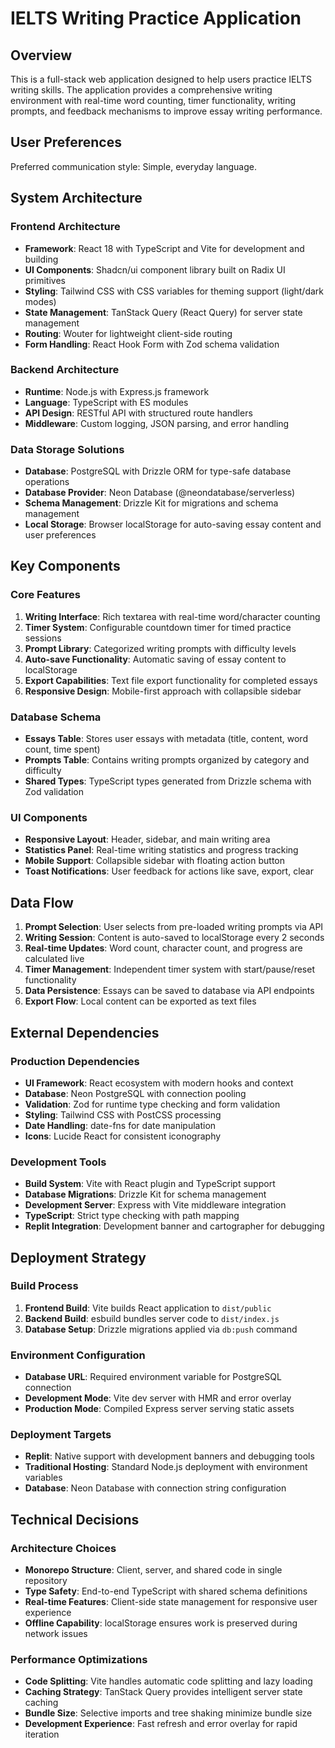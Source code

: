 # IELTS Writing Practice Application

## Overview

This is a full-stack web application designed to help users practice IELTS writing skills. The application provides a comprehensive writing environment with real-time word counting, timer functionality, writing prompts, and feedback mechanisms to improve essay writing performance.

## User Preferences

Preferred communication style: Simple, everyday language.

## System Architecture

### Frontend Architecture
- **Framework**: React 18 with TypeScript and Vite for development and building
- **UI Components**: Shadcn/ui component library built on Radix UI primitives
- **Styling**: Tailwind CSS with CSS variables for theming support (light/dark modes)
- **State Management**: TanStack Query (React Query) for server state management
- **Routing**: Wouter for lightweight client-side routing
- **Form Handling**: React Hook Form with Zod schema validation

### Backend Architecture
- **Runtime**: Node.js with Express.js framework
- **Language**: TypeScript with ES modules
- **API Design**: RESTful API with structured route handlers
- **Middleware**: Custom logging, JSON parsing, and error handling

### Data Storage Solutions
- **Database**: PostgreSQL with Drizzle ORM for type-safe database operations
- **Database Provider**: Neon Database (@neondatabase/serverless)
- **Schema Management**: Drizzle Kit for migrations and schema management
- **Local Storage**: Browser localStorage for auto-saving essay content and user preferences

## Key Components

### Core Features
1. **Writing Interface**: Rich textarea with real-time word/character counting
2. **Timer System**: Configurable countdown timer for timed practice sessions
3. **Prompt Library**: Categorized writing prompts with difficulty levels
4. **Auto-save Functionality**: Automatic saving of essay content to localStorage
5. **Export Capabilities**: Text file export functionality for completed essays
6. **Responsive Design**: Mobile-first approach with collapsible sidebar

### Database Schema
- **Essays Table**: Stores user essays with metadata (title, content, word count, time spent)
- **Prompts Table**: Contains writing prompts organized by category and difficulty
- **Shared Types**: TypeScript types generated from Drizzle schema with Zod validation

### UI Components
- **Responsive Layout**: Header, sidebar, and main writing area
- **Statistics Panel**: Real-time writing statistics and progress tracking
- **Mobile Support**: Collapsible sidebar with floating action button
- **Toast Notifications**: User feedback for actions like save, export, clear

## Data Flow

1. **Prompt Selection**: User selects from pre-loaded writing prompts via API
2. **Writing Session**: Content is auto-saved to localStorage every 2 seconds
3. **Real-time Updates**: Word count, character count, and progress are calculated live
4. **Timer Management**: Independent timer system with start/pause/reset functionality
5. **Data Persistence**: Essays can be saved to database via API endpoints
6. **Export Flow**: Local content can be exported as text files

## External Dependencies

### Production Dependencies
- **UI Framework**: React ecosystem with modern hooks and context
- **Database**: Neon PostgreSQL with connection pooling
- **Validation**: Zod for runtime type checking and form validation
- **Styling**: Tailwind CSS with PostCSS processing
- **Date Handling**: date-fns for date manipulation
- **Icons**: Lucide React for consistent iconography

### Development Tools
- **Build System**: Vite with React plugin and TypeScript support
- **Database Migrations**: Drizzle Kit for schema management
- **Development Server**: Express with Vite middleware integration
- **TypeScript**: Strict type checking with path mapping
- **Replit Integration**: Development banner and cartographer for debugging

## Deployment Strategy

### Build Process
1. **Frontend Build**: Vite builds React application to `dist/public`
2. **Backend Build**: esbuild bundles server code to `dist/index.js`
3. **Database Setup**: Drizzle migrations applied via `db:push` command

### Environment Configuration
- **Database URL**: Required environment variable for PostgreSQL connection
- **Development Mode**: Vite dev server with HMR and error overlay
- **Production Mode**: Compiled Express server serving static assets

### Deployment Targets
- **Replit**: Native support with development banners and debugging tools
- **Traditional Hosting**: Standard Node.js deployment with environment variables
- **Database**: Neon Database with connection string configuration

## Technical Decisions

### Architecture Choices
- **Monorepo Structure**: Client, server, and shared code in single repository
- **Type Safety**: End-to-end TypeScript with shared schema definitions
- **Real-time Features**: Client-side state management for responsive user experience
- **Offline Capability**: localStorage ensures work is preserved during network issues

### Performance Optimizations
- **Code Splitting**: Vite handles automatic code splitting and lazy loading
- **Caching Strategy**: TanStack Query provides intelligent server state caching
- **Bundle Size**: Selective imports and tree shaking minimize bundle size
- **Development Experience**: Fast refresh and error overlay for rapid iteration